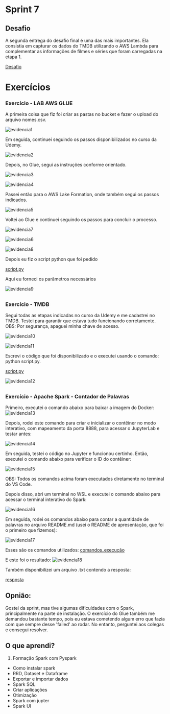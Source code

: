 # Sprint 7
## Desafio
A segunda entrega do desafio final é uma das mais importantes. Ela consistia em capturar os dados do TMDB utilizando o AWS Lambda para complementar as informações de filmes e séries que foram carregadas na etapa 1.

[Desafio](../Sprint%207/Desafios/)

# Exercícios 
### Exercício - LAB AWS GLUE 
A primeira coisa que fiz foi criar as pastas no bucket e fazer o upload do arquivo nomes.csv.

![evidencia1](../Sprint%207/Evidencias/Evidencias_exercicios/evidencia1.png)

Em seguida, continuei seguindo os passos disponibilizados no curso da Udemy.

![evidencia2](../Sprint%207/Evidencias/Evidencias_exercicios/evidencia2.png)

Depois, no Glue, segui as instruções conforme orientado.

![evidencia3](../Sprint%207/Evidencias/Evidencias_exercicios/evidencia3.png)

![evidencia4](../Sprint%207/Evidencias/Evidencias_exercicios/evidencia4.png)

Passei então para o AWS Lake Formation, onde também segui os passos indicados.

![evidencia5](../Sprint%207/Evidencias/Evidencias_exercicios/evidencia5.png)

Voltei ao Glue e continuei seguindo os passos para concluir o processo.

![evidencia7](../Sprint%207/Evidencias/Evidencias_exercicios/evidencia7.png)

![evidencia6](../Sprint%207/Evidencias/Evidencias_exercicios/evidencia6.png)

![evidencia8](../Sprint%207/Evidencias/Evidencias_exercicios/evidencia8.png)

Depois eu fiz o script python que foi pedido

[script.py](../Sprint%207/Exercicios/AWS%20GLUE/script.py)

Aqui eu forneci os parâmetros necessários

![evidencia9](../Sprint%207/Evidencias/Evidencias_exercicios/evidencia9.png)

##
### Exercício - TMDB

Segui todas as etapas indicadas no curso da Udemy e me cadastrei no TMDB. Testei para garantir que estava tudo funcionando corretamente.
OBS: Por segurança, apaguei minha chave de acesso.

![evidencia10](../Sprint%207/Evidencias/Evidencias_exercicios/evidencia10.jpeg)

![evidencia11](../Sprint%207/Evidencias/Evidencias_exercicios/evidencia11.jpeg)

Escrevi o código que foi disponibilizado e o executei usando o comando:
python script.py.

[script.py](../Sprint%207/Exercicios/TMDB/script.py)

![evidencia12](../Sprint%207/Evidencias/Evidencias_exercicios/evidencia12.png)

##
### Exercício - Apache Spark - Contador de Palavras
Primeiro, executei o comando abaixo para baixar a imagem do Docker:
![evidencia13](../Sprint%207/Evidencias/Evidencias_exercicios/evidencia13.png)

Depois, rodei este comando para criar e inicializar o contêiner no modo interativo, com mapeamento da porta 8888, para acessar o JupyterLab e testar antes:

![evidencia14](../Sprint%207/Evidencias/Evidencias_exercicios/evidencia14.png)

Em seguida, testei o código no Jupyter e funcionou certinho. Então, executei o comando abaixo para verificar o ID do contêiner:

![evidencia15](../Sprint%207/Evidencias/Evidencias_exercicios/evidencia15.png)

OBS: Todos os comandos acima foram executados diretamente no terminal do VS Code.

Depois disso, abri um terminal no WSL e executei o comando abaixo para acessar o terminal interativo do Spark:

![evidencia16](../Sprint%207/Evidencias/Evidencias_exercicios/evidencia16.png)

Em seguida, rodei os comandos abaixo para contar a quantidade de palavras no arquivo README.md (usei o README de apresentação, que foi o primeiro que fizemos):

![evidencia17](../Sprint%207/Evidencias/Evidencias_exercicios/evidencia17.png)

Esses são os comandos utilizados:
[comandos_execução](../Sprint%207/Exercicios/Apache%20Spark/comandos_execução.txt)

E este foi o resultado: 
![evidencia18](../Sprint%207/Evidencias/Evidencias_exercicios/evidencia18.png)

Também disponibilizei um arquivo .txt contendo a resposta:

[resposta](../Sprint%207/Exercicios/Apache%20Spark/resultado.txt)

## Opnião:
Gostei da sprint, mas tive algumas dificuldades com o Spark, principalmente na parte de instalação. O exercício do Glue também me demandou bastante tempo, pois eu estava cometendo algum erro que fazia com que sempre desse 'failed' ao rodar. No entanto, perguntei aos colegas e consegui resolver.

## O que aprendi?
1. Formação Spark com Pyspark
* Como instalar spark
* RRD, Dataset e Dataframe
* Exportar e importar dados
* Spark SQL
* Criar aplicações
* Otimização
* Spark com jupter
* Spark UI